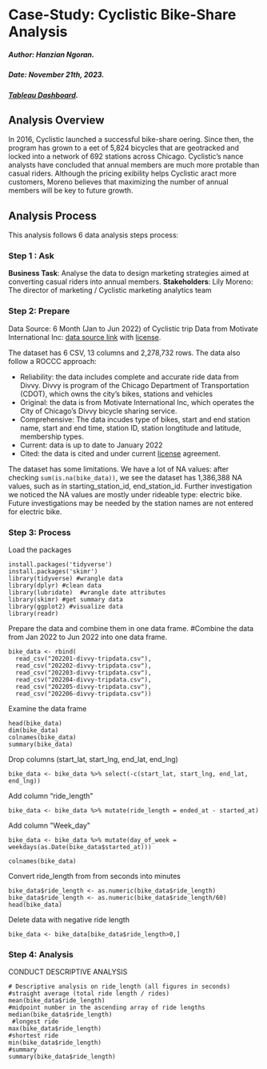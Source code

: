 # Case-Study: Cyclistic Bike-Share Analysis

##### Author: Hanzian Ngoran.

##### Date: November 21th, 2023.

##### [Tableau Dashboard](https://public.tableau.com/app/profile/hanzian.ngoran/viz/CyclisticBike_17000644833820/Dashboard7#1).

## Analysis Overview

In 2016, Cyclistic launched a successful bike-share o ering. Since then, the program has grown to a  eet of 5,824 bicycles that are geotracked and locked into a network of 692 stations across Chicago. Cyclistic’s  nance analysts have concluded that annual members are much more pro table than casual riders. Although the pricing  exibility helps Cyclistic a ract more customers, Moreno believes that maximizing the number of annual members will be key to future growth.

## Analysis Process

This analysis follows 6 data analysis steps process:

### Step 1 : Ask

**Business Task**: Analyse the data to design marketing strategies aimed at converting casual riders into annual members.
**Stakeholders**: Lily Moreno: The director of marketing / Cyclistic marketing analytics team

### Step 2: Prepare

Data Source: 6 Month (Jan to Jun 2022) of Cyclistic trip Data from Motivate International Inc: [data source link](https://divvy-tripdata.s3.amazonaws.com/index.html) with [license](https://www.divvybikes.com/data-license-agreement).

The dataset has 6 CSV, 13 columns and 2,278,732 rows. The data also follow a ROCCC approach:

- Reliability: the data includes complete and accurate ride data from Divvy. Divvy is program of the Chicago Department of Transportation (CDOT), which owns the city’s bikes, stations and vehicles
- Original: the data is from Motivate International Inc, which operates the City of Chicago’s Divvy bicycle sharing service.
- Comprehensive: The data incudes type of bikes, start and end station name, start and end time, station ID, station longtitude and latitude, membership types.
- Current: data is up to date to January 2022
- Cited: the data is cited and under current [license](https://www.divvybikes.com/data-license-agreement) agreement.

The dataset has some limitations. We have a lot of NA values: after checking `sum(is.na(bike_data))`, we see the dataset has 1,386,388 NA values, such as in starting_station_id, end_station_id. Further investigation we noticed the NA values are mostly under rideable type: electric bike. Future investigations may be needed by the station names are not entered for electric bike. 

### Step 3: Process

Load the packages
```
install.packages('tidyverse')
install.packages('skimr')
library(tidyverse) #wrangle data
library(dplyr) #clean data
library(lubridate)  #wrangle date attributes
library(skimr) #get summary data
library(ggplot2) #visualize data
library(readr)
```

Prepare the data and combine them in one data frame.
#Combine the data from Jan 2022 to Jun 2022 into one data frame.
```
bike_data <- rbind(
  read_csv("202201-divvy-tripdata.csv"),
  read_csv("202202-divvy-tripdata.csv"),
  read_csv("202203-divvy-tripdata.csv"),
  read_csv("202204-divvy-tripdata.csv"),
  read_csv("202205-divvy-tripdata.csv"),
  read_csv("202206-divvy-tripdata.csv"))
```
Examine the data frame

```
head(bike_data)
dim(bike_data)
colnames(bike_data)
summary(bike_data)
```

Drop columns (start_lat, start_lng, end_lat, end_lng)

```
bike_data <- bike_data %>% select(-c(start_lat, start_lng, end_lat, end_lng))
```

 Add column “ride_length"

```
bike_data <- bike_data %>% mutate(ride_length = ended_at - started_at)
```

Add column "Week_day"
```
bike_data <- bike_data %>% mutate(day_of_week = weekdays(as.Date(bike_data$started_at)))

colnames(bike_data)
```
Convert ride_length from from seconds into minutes

```
bike_data$ride_length <- as.numeric(bike_data$ride_length)
bike_data$ride_length <- as.numeric(bike_data$ride_length/60)
head(bike_data)
```

Delete data with negative ride length

```
bike_data <- bike_data[bike_data$ride_length>0,]
```

### Step 4: Analysis

CONDUCT DESCRIPTIVE ANALYSIS

```
# Descriptive analysis on ride_length (all figures in seconds)
#straight average (total ride length / rides)
mean(bike_data$ride_length) 
#midpoint number in the ascending array of ride lengths
median(bike_data$ride_length) 
 #longest ride
max(bike_data$ride_length)
#shortest ride
min(bike_data$ride_length) 
#summary
summary(bike_data$ride_length)
```




